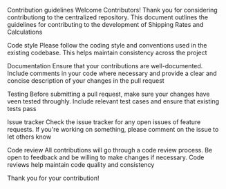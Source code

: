 Contribution guidelines
Welcome Contributors!
Thank you for considering contributiong to the centralized repository. This document outlines the guidelines for contributing to the development of Shipping Rates and Calculations

Code style
Please follow the coding style and conventions used in the existing codebase. This helps maintain consistency across the project

Documentation
Ensure that your contributions are well-documented. Include comments in your code where necessary and provide a clear and concise description of your changes in the pull request

Testing
Before submitting a pull request, make sure your changes have veen tested throughly. Include relevant test cases and ensure that existing tests pass

Issue tracker Check the issue tracker for any open issues of feature requests. If you're working on something, please comment on the issue to let others know

Code review
All contributions will go through a code review process. Be open to feedback and be willing to make changes if necessary. Code reviews help maintain code quality and consistency

Thank you for your contribution!
